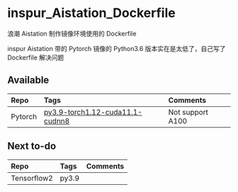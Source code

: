 # inspur_Aistation_Dockerfile
浪潮 Aistation 制作镜像环境使用的 Dockerfile

inspur Aistation 带的 Pytorch 镜像的 Python3.6 版本实在是太低了，自己写了 Dockerfile 解决问题

## Available
|Repo|Tags|Comments|
|:-|:-|:-|
|Pytorch|[py3.9-torch1.12-cuda11.1-cudnn8](https://github.com/YunchaoZheng/inspur_Aistation_Dockerfile/tree/main/dockerfiles/py3.9-torch1.12-cuda11.1-cudnn8)|Not support A100|

## Next to-do
|Repo|Tags|Comments|
|:-|:-|:-|
|Tensorflow2|py3.9||
